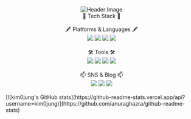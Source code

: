 <div align="center">
  <img src="https://capsule-render.vercel.app/api?type=waving&color=auto&height=300&section=header&text=YeongJung%20Github&fontSize=90" alt="Header Image">
</div>

<div align="center">
  📖 Tech Stack 📖<br/><br/>
  🖋️ Platforms & Languages 🖋️<br/>
  <img src="https://img.shields.io/badge/Java-007396?style=flat&logo=OpenJDK&logoColor=white"/>
  <img src="https://img.shields.io/badge/kotlin-7F52FF?style=flat&logo=kotlin&logoColor=white"/>
  <img src="https://img.shields.io/badge/html5-E34F26?style=flat&logo=html5&logoColor=white"/>
  <img src="https://img.shields.io/badge/mysql-D71F00?style=flat&logo=mysql&logoColor=white"/><br/><br/>
  🛠️ Tools 🛠️<br/>
  <img src="https://img.shields.io/badge/visual studio-5C2D91?style=flat&logo=visual studio&logoColor=white"/>
  <img src="https://img.shields.io/badge/visual studio code-007ACC?style=flat&logo=visual studio code&logoColor=white"/>
  <img src="https://img.shields.io/badge/android studio-3DDC84?style=flat&logo=android studio&logoColor=white"/>
  <img src="https://img.shields.io/badge/github-181717?style=flat&logo=github&logoColor=white"/><br/><br/>
  📫 SNS & Blog 📫<br/>
  <a href="https://www.instagram.com/0__jung.k/" target="_blank"><img src="https://img.shields.io/badge/instagram-E4405F?style=flat&logo=instagram&logoColor=white"/></a>
  <a href="https://www.instagram.com/0__jung.k/" target="_blank"><img src="https://img.shields.io/badge/tistory-000000?style=flat&logo=tistory&logoColor=white"/></a>
  <img src="https://img.shields.io/badge/s00082442@gmail.com-000000?style=flat&logo=gmail&logoColor=white"/>
</div><br/>
[![kim0jung's GitHub stats](https://github-readme-stats.vercel.app/api?username=kim0jung)](https://github.com/anuraghazra/github-readme-stats)
